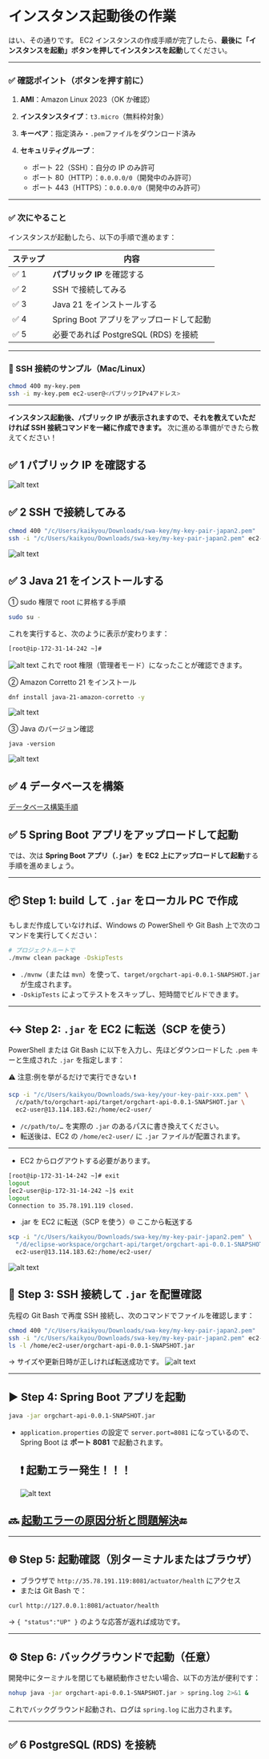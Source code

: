 # インスタンス起動後の作業

はい、その通りです。
EC2 インスタンスの作成手順が完了したら、**最後に「インスタンスを起動」ボタンを押してインスタンスを起動**してください。

---

### ✅ 確認ポイント（ボタンを押す前に）

1. **AMI**：Amazon Linux 2023（OK か確認）
2. **インスタンスタイプ**：`t3.micro`（無料枠対象）
3. **キーペア**：指定済み・`.pem`ファイルをダウンロード済み
4. **セキュリティグループ**：

   - ポート 22（SSH）：自分の IP のみ許可
   - ポート 80（HTTP）：`0.0.0.0/0`（開発中のみ許可）
   - ポート 443（HTTPS）：`0.0.0.0/0`（開発中のみ許可）

---

### ✅ 次にやること

インスタンスが起動したら、以下の手順で進めます：

| ステップ | 内容                                     |
| -------- | ---------------------------------------- |
| ✅ 1     | **パブリック IP** を確認する             |
| ✅ 2     | SSH で接続してみる                       |
| ✅ 3     | Java 21 をインストールする               |
| ✅ 4     | Spring Boot アプリをアップロードして起動 |
| ✅ 5     | 必要であれば PostgreSQL (RDS) を接続     |

---

### 🧪 SSH 接続のサンプル（Mac/Linux）

```bash
chmod 400 my-key.pem
ssh -i my-key.pem ec2-user@<パブリックIPv4アドレス>
```

---

**インスタンス起動後、パブリック IP が表示されますので、それを教えていただければ SSH 接続コマンドを一緒に作成できます。**
次に進める準備ができたら教えてください！

## ✅ 1 パブリック IP を確認する

![alt text](image-11.png)

## ✅ 2 SSH で接続してみる

```bash
chmod 400 "/c/Users/kaikyou/Downloads/swa-key/my-key-pair-japan2.pem"
ssh -i "/c/Users/kaikyou/Downloads/swa-key/my-key-pair-japan2.pem" ec2-user@13.114.183.62
```

![alt text](image-12.png)

## ✅ 3 Java 21 をインストールする

① sudo 権限で root に昇格する手順

```bash
sudo su -
```

これを実行すると、次のように表示が変わります：

```bash
[root@ip-172-31-14-242 ~]#
```

![alt text](image-13.png)
これで root 権限（管理者モード）になったことが確認できます。

② Amazon Corretto 21 をインストール

```bash
dnf install java-21-amazon-corretto -y
```

![alt text](image-14.png)

③ Java のバージョン確認

```
java -version
```

![alt text](image-15.png)

## ✅ 4 データベースを構築

[データベース構築手順](aws-account02_2)

## ✅ 5 Spring Boot アプリをアップロードして起動

では、次は **Spring Boot アプリ（`.jar`）を EC2 上にアップロードして起動**する手順を進めましょう。

---

## 📦 Step 1: build して `.jar` をローカル PC で作成

もしまだ作成していなければ、Windows の PowerShell や Git Bash 上で次のコマンドを実行してください：

```bash
# プロジェクトルートで
./mvnw clean package -DskipTests
```

- `./mvnw`（または `mvn`）を使って、`target/orgchart-api-0.0.1-SNAPSHOT.jar` が生成されます。
- `-DskipTests` によってテストをスキップし、短時間でビルドできます。

---

## ↔ Step 2: `.jar` を EC2 に転送（SCP を使う）

PowerShell または Git Bash に以下を入力し、先ほどダウンロードした `.pem` キーと生成された `.jar` を指定します：

⚠️ 注意:例を挙がるだけで実行できない ❗

```bash
scp -i "/c/Users/kaikyou/Downloads/swa-key/your-key-pair-xxx.pem" \
  /c/path/to/orgchart-api/target/orgchart-api-0.0.1-SNAPSHOT.jar \
  ec2-user@13.114.183.62:/home/ec2-user/
```

- `/c/path/to/…` を実際の `.jar` のあるパスに書き換えてください。
- 転送後は、EC2 の `/home/ec2-user/` に `.jar` ファイルが配置されます。

---

- EC2 からログアウトする必要があります。

```bash
[root@ip-172-31-14-242 ~]# exit
logout
[ec2-user@ip-172-31-14-242 ~]$ exit
logout
Connection to 35.78.191.119 closed.
```

- .jar を EC2 に転送（SCP を使う）🌐 ここから転送する

```bash
scp -i "/c/Users/kaikyou/Downloads/swa-key/my-key-pair-japan2.pem" \
  "/d/eclipse-workspace/orgchart-api/target/orgchart-api-0.0.1-SNAPSHOT.jar" \
  ec2-user@13.114.183.62:/home/ec2-user/
```

![alt text](image-16.png)

## 🔧 Step 3: SSH 接続して `.jar` を配置確認

先程の Git Bash で再度 SSH 接続し、次のコマンドでファイルを確認します：

```bash
chmod 400 "/c/Users/kaikyou/Downloads/swa-key/my-key-pair-japan2.pem"
ssh -i "/c/Users/kaikyou/Downloads/swa-key/my-key-pair-japan2.pem" ec2-user@13.114.183.62
ls -l /home/ec2-user/orgchart-api-0.0.1-SNAPSHOT.jar
```

→ サイズや更新日時が正しければ転送成功です。
![alt text](image-17.png)

---

## ▶️ Step 4: Spring Boot アプリを起動

```bash
java -jar orgchart-api-0.0.1-SNAPSHOT.jar
```

- `application.properties` の設定で `server.port=8081` になっているので、Spring Boot は **ポート 8081** で起動されます。

  ## **❗ 起動エラー発生！！！**

  ![alt text](image-18.png)

## 🔜 [起動エラーの原因分析と問題解決](aws-account03)🔚

---

## 🌐 Step 5: 起動確認（別ターミナルまたはブラウザ）

- ブラウザで `http://35.78.191.119:8081/actuator/health` にアクセス
- または Git Bash で：

```bash
curl http://127.0.0.1:8081/actuator/health
```

→ `{ "status":"UP" }` のような応答が返れば成功です。

---

## ⚙️ Step 6: バックグラウンドで起動（任意）

開発中にターミナルを閉じても継続動作させたい場合、以下の方法が便利です：

```bash
nohup java -jar orgchart-api-0.0.1-SNAPSHOT.jar > spring.log 2>&1 &
```

これでバックグラウンド起動され、ログは `spring.log` に出力されます。

---

## ✅ 6 PostgreSQL (RDS) を接続
